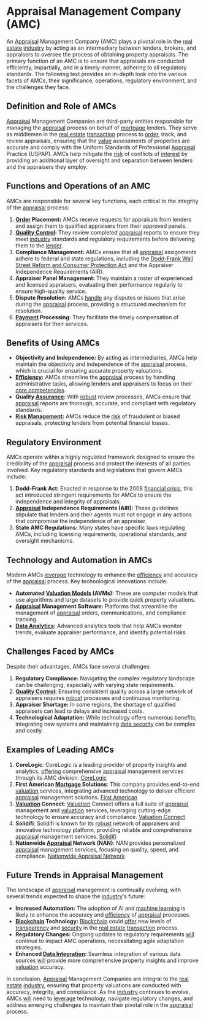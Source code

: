 # Appraisal Management Company (AMC)

An [Appraisal](../a/appraisal.md) Management Company (AMC) plays a pivotal role in the [real estate](../r/real_estate.md) [industry](../i/industry.md) by acting as an intermediary between lenders, brokers, and appraisers to oversee the process of obtaining property appraisals. The primary function of an AMC is to ensure that appraisals are conducted efficiently, impartially, and in a timely manner, adhering to all regulatory standards. The following text provides an in-depth look into the various facets of AMCs, their significance, operations, regulatory environment, and the challenges they face.

## Definition and Role of AMCs

[Appraisal](../a/appraisal.md) Management Companies are third-party entities responsible for managing the [appraisal](../a/appraisal.md) process on behalf of [mortgage](../m/mortgage.md) lenders. They serve as middlemen in the [real estate](../r/real_estate.md) [transaction](../t/transaction.md) process to [order](../o/order.md), track, and review appraisals, ensuring that the [value](../v/value.md) assessments of properties are accurate and comply with the Uniform Standards of Professional [Appraisal](../a/appraisal.md) Practice (USPAP). AMCs help mitigate the [risk](../r/risk.md) of conflicts of [interest](../i/interest.md) by providing an additional layer of oversight and separation between lenders and the appraisers they employ.

## Functions and Operations of an AMC

AMCs are responsible for several key functions, each critical to the integrity of the [appraisal](../a/appraisal.md) process:

1. **[Order](../o/order.md) Placement:** AMCs receive requests for appraisals from lenders and assign them to qualified appraisers from their approved panels.
2. **[Quality Control](../q/quality_control.md):** They review completed [appraisal](../a/appraisal.md) reports to ensure they meet [industry](../i/industry.md) standards and regulatory requirements before delivering them to the [lender](../l/lender.md).
3. **Compliance Management:** AMCs ensure that all [appraisal](../a/appraisal.md) assignments adhere to federal and state regulations, including the [Dodd-Frank Wall Street Reform and Consumer Protection Act](../d/dodd-frank_wall_street_reform_and_consumer_protection_act.md) and the Appraiser Independence Requirements (AIR).
4. **Appraiser Panel Management:** They maintain a roster of experienced and licensed appraisers, evaluating their performance regularly to ensure high-quality service.
5. **Dispute Resolution:** AMCs [handle](../h/handle.md) any disputes or issues that arise during the [appraisal](../a/appraisal.md) process, providing a structured mechanism for resolution.
6. **[Payment](../p/payment.md) Processing:** They facilitate the timely compensation of appraisers for their services.

## Benefits of Using AMCs

- **Objectivity and Independence:** By acting as intermediaries, AMCs help maintain the objectivity and independence of the [appraisal](../a/appraisal.md) process, which is crucial for ensuring accurate property valuations.
- **[Efficiency](../e/efficiency.md):** AMCs streamline the [appraisal](../a/appraisal.md) process by handling administrative tasks, allowing lenders and appraisers to focus on their [core competencies](../c/core_competencies.md).
- **Quality [Assurance](../a/assurance.md):** With [robust](../r/robust.md) review processes, AMCs ensure that [appraisal](../a/appraisal.md) reports are thorough, accurate, and compliant with regulatory standards.
- **[Risk Management](../r/risk_management.md):** AMCs reduce the [risk](../r/risk.md) of fraudulent or biased appraisals, protecting lenders from potential financial losses.

## Regulatory Environment

AMCs operate within a highly regulated framework designed to ensure the credibility of the [appraisal](../a/appraisal.md) process and protect the interests of all parties involved. Key regulatory standards and legislations that govern AMCs include:

1. **Dodd-Frank Act:** Enacted in response to the 2008 [financial crisis](../f/financial_crisis.md), this act introduced stringent requirements for AMCs to ensure the independence and integrity of appraisals.
2. **[Appraisal](../a/appraisal.md) Independence Requirements (AIR):** These guidelines stipulate that lenders and their agents must not engage in any actions that compromise the independence of an appraiser.
3. **State AMC Regulations:** Many states have specific laws regulating AMCs, including licensing requirements, operational standards, and oversight mechanisms.

## Technology and Automation in AMCs

Modern AMCs [leverage](../l/leverage.md) technology to enhance the [efficiency](../e/efficiency.md) and accuracy of the [appraisal](../a/appraisal.md) process. Key technological innovations include:

- **Automated [Valuation Models](../v/valuation_models.md) (AVMs):** These are computer models that use algorithms and large datasets to provide quick property valuations.
- **[Appraisal](../a/appraisal.md) Management Software:** Platforms that streamline the management of [appraisal](../a/appraisal.md) orders, communications, and compliance tracking.
- **[Data Analytics](../d/data_analytics.md):** Advanced analytics tools that help AMCs monitor trends, evaluate appraiser performance, and identify potential risks.

## Challenges Faced by AMCs

Despite their advantages, AMCs face several challenges:

1. **Regulatory Compliance:** Navigating the complex regulatory landscape can be challenging, especially with varying state requirements.
2. **[Quality Control](../q/quality_control.md):** Ensuring consistent quality across a large network of appraisers requires [robust](../r/robust.md) processes and continuous monitoring.
3. **Appraiser Shortage:** In some regions, the shortage of qualified appraisers can lead to delays and increased costs.
4. **Technological Adaptation:** While technology offers numerous benefits, integrating new systems and maintaining [data security](../d/data_security_in_trading.md) can be complex and costly.

## Examples of Leading AMCs

1. **CoreLogic**: CoreLogic is a leading provider of property insights and analytics, [offering](../o/offering.md) comprehensive [appraisal](../a/appraisal.md) management services through its AMC division. [CoreLogic](https://www.corelogic.com)
2. **First American [Mortgage](../m/mortgage.md) Solutions**: This company provides end-to-end [valuation](../v/valuation.md) services, integrating advanced technology to deliver efficient [appraisal](../a/appraisal.md) management solutions. [First American](https://www.firstam.com/mortgagesolutions/index.html)
3. **[Valuation](../v/valuation.md) Connect**: [Valuation](../v/valuation.md) Connect offers a full suite of [appraisal](../a/appraisal.md) management and [valuation](../v/valuation.md) services, leveraging cutting-edge technology to ensure accuracy and compliance. [Valuation Connect](https://valuationconnect.com)
4. **Solidifi**: Solidifi is known for its [robust](../r/robust.md) network of appraisers and innovative technology platform, providing reliable and comprehensive [appraisal](../a/appraisal.md) management services. [Solidifi](https://www.solidifi.com)
5. **Nationwide [Appraisal](../a/appraisal.md) Network (NAN)**: NAN provides personalized [appraisal](../a/appraisal.md) management services, focusing on quality, speed, and compliance. [Nationwide Appraisal Network](https://www.nan-amc.com)

## Future Trends in Appraisal Management

The landscape of [appraisal](../a/appraisal.md) management is continually evolving, with several trends expected to shape the [industry](../i/industry.md)'s future:

- **Increased Automation:** The adoption of AI and [machine learning](../m/machine_learning.md) is likely to enhance the accuracy and [efficiency](../e/efficiency.md) of [appraisal](../a/appraisal.md) processes.
- **[Blockchain](../b/blockchain_in_trading.md) Technology:** [Blockchain](../b/blockchain_in_trading.md) could [offer](../o/offer.md) new levels of [transparency](../t/transparency.md) and [security](../s/security.md) in the [real estate](../r/real_estate.md) [transaction](../t/transaction.md) process.
- **Regulatory Changes:** Ongoing updates to regulatory requirements [will](../w/will.md) continue to impact AMC operations, necessitating agile adaptation strategies.
- **Enhanced [Data Integration](../d/data_integration.md):** Seamless integration of various data sources [will](../w/will.md) provide more comprehensive property insights and improve [valuation](../v/valuation.md) accuracy.

In conclusion, [Appraisal](../a/appraisal.md) Management Companies are integral to the [real estate](../r/real_estate.md) [industry](../i/industry.md), ensuring that property valuations are conducted with accuracy, integrity, and compliance. As the [industry](../i/industry.md) continues to evolve, AMCs [will](../w/will.md) need to [leverage](../l/leverage.md) technology, navigate regulatory changes, and address emerging challenges to maintain their pivotal role in the [appraisal](../a/appraisal.md) process.